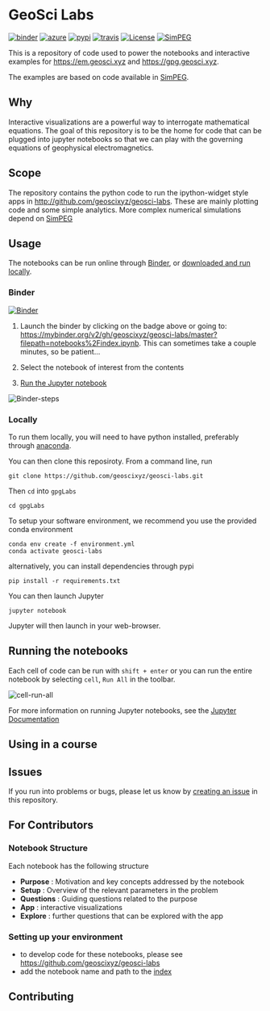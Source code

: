 # GeoSci Labs

[![binder](https://mybinder.org/badge.svg)](https://mybinder.org/v2/gh/geoscixyz/geosci-labs/master?filepath=notebooks%2Findex.ipynb)
[![azure](https://notebooks.azure.com/launch.png)](https://notebooks.azure.com/import/gh/geoscixyz/geosci-labs)
[![pypi](https://img.shields.io/pypi/v/geoscilabs.svg)](https://pypi.python.org/pypi/geoscilabs)
[![travis](https://travis-ci.org/geoscixyz/geosci-labs.svg?branch=master)](https://travis-ci.org/geoscixyz/geosci-labs)
[![License](https://img.shields.io/github/license/geoscixyz/geosci-labs.svg)](https://github.com/geoscixyz/geosci-labs/blob/master/LICENSE)
[![SimPEG](https://img.shields.io/badge/powered%20by-SimPEG-blue.svg)](http://simpeg.xyz)

This is a repository of code used to power the notebooks and interactive examples for https://em.geosci.xyz and https://gpg.geosci.xyz.

The examples are based on code available in [SimPEG](http://simpeg.xyz).

## Why

Interactive visualizations are a powerful way to interrogate mathematical equations. The goal of this repository is to be the home for code that can be plugged into jupyter notebooks so that we can play with the governing equations of geophysical electromagnetics.

## Scope

The repository contains the python code to run the ipython-widget style apps in http://github.com/geoscixyz/geosci-labs. These are mainly plotting code and some simple analytics. More complex numerical simulations depend on [SimPEG](http://simpeg.xyz)

## Usage

The notebooks can be run online through [Binder](#Binder), or [downloaded and run locally](#Locally).

### Binder

[![Binder](https://mybinder.org/badge.svg)](https://mybinder.org/v2/gh/geoscixyz/geosci-labs/master?filepath=notebooks%2Findex.ipyn)

1. Launch the binder by clicking on the badge above or going to: https://mybinder.org/v2/gh/geoscixyz/geosci-labs/master?filepath=notebooks%2Findex.ipynb.
   This can sometimes take a couple minutes, so be patient...

2. Select the notebook of interest from the contents

3. [Run the Jupyter notebook](#Running-the-notebooks)

![Binder-steps](https://em.geosci.xyz/_images/binder-steps.png)

### Locally

To run them locally, you will need to have python installed, preferably through [anaconda](https://www.anaconda.com/download/).

You can then clone this reposiroty. From a command line, run

```
git clone https://github.com/geoscixyz/geosci-labs.git
```

Then `cd` into `gpgLabs`

```
cd gpgLabs
```

To setup your software environment, we recommend you use the provided conda environment

```
conda env create -f environment.yml
conda activate geosci-labs
```

alternatively, you can install dependencies through pypi
```
pip install -r requirements.txt
```

You can then launch Jupyter
```
jupyter notebook
```

Jupyter will then launch in your web-browser.

## Running the notebooks

Each cell of code can be run with `shift + enter` or you can run the entire notebook by selecting `cell`, `Run All` in the toolbar.

![cell-run-all](https://em.geosci.xyz/_images/run_all_cells.png)

For more information on running Jupyter notebooks, see the [Jupyter Documentation](https://jupyter.readthedocs.io/en/latest/)

## Using in a course

## Issues

If you run into problems or bugs, please let us know by [creating an issue](https://github.com/geoscixyz/em-apps/issues/new) in this repository.

## For Contributors

### Notebook Structure

Each notebook has the following structure

- **Purpose** : Motivation and key concepts addressed by the notebook
- **Setup** : Overview of the relevant parameters in the problem
- **Questions** : Guiding questions related to the purpose
- **App** : interactive visualizations
- **Explore** : further questions that can be explored with the app

### Setting up your environment

- to develop code for these notebooks, please see https://github.com/geoscixyz/geosci-labs
- add the notebook name and path to the [index](index.ipynb)

## Contributing


